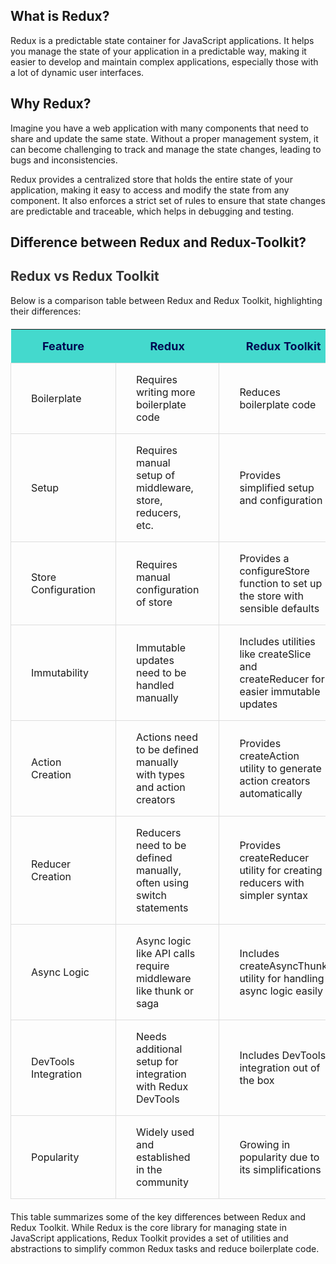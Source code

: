 ## What is Redux?

Redux is a predictable state container for JavaScript applications. It helps you manage the state of your application in a predictable way, making it easier to develop and maintain complex applications, especially those with a lot of dynamic user interfaces.

## Why Redux?

Imagine you have a web application with many components that need to share and update the same state. Without a proper management system, it can become challenging to track and manage the state changes, leading to bugs and inconsistencies.

Redux provides a centralized store that holds the entire state of your application, making it easy to access and modify the state from any component. It also enforces a strict set of rules to ensure that state changes are predictable and traceable, which helps in debugging and testing.

## Difference between Redux and Redux-Toolkit? 




<h2 style="color: #333;">Redux vs Redux Toolkit</h2>

<p style="margin-bottom: 20px;">Below is a comparison table between Redux and Redux Toolkit, highlighting their differences:</p>

<table style="width: 100%; border-collapse: collapse; margin-bottom: 20px;">
  <thead>
    <tr>
      <th style="padding: 1rem 2rem; background-color: rgb(68, 217, 205); color: #000851; font-size: large;">Feature</th>
      <th style="padding: 1rem 2rem; background-color: rgb(68, 217, 205); color: #000851; font-size: large;">Redux</th>
      <th style="padding: 1rem 2rem; background-color: rgb(68, 217, 205); color: #000851; font-size: large;">Redux Toolkit</th>
    </tr>
  </thead>
  <tbody>
    <tr>
      <td style="border: 1px solid #dddddd; padding: 1rem 2rem; text-align: left;">Boilerplate</td>
      <td style="border: 1px solid #dddddd; padding: 1rem 2rem; text-align: left;">Requires writing more boilerplate code</td>
      <td style="border: 1px solid #dddddd; padding: 1rem 2rem; text-align: left;">Reduces boilerplate code</td>
    </tr>
    <tr>
      <td style="border: 1px solid #dddddd; padding: 1rem 2rem; text-align: left;">Setup</td>
      <td style="border: 1px solid #dddddd; padding: 1rem 2rem; text-align: left;">Requires manual setup of middleware, store, reducers, etc.</td>
      <td style="border: 1px solid #dddddd; padding: 1rem 2rem; text-align: left;">Provides simplified setup and configuration</td>
    </tr>
    <tr>
      <td style="border: 1px solid #dddddd; padding: 1rem 2rem; text-align: left;">Store Configuration</td>
      <td style="border: 1px solid #dddddd; padding: 1rem 2rem; text-align: left;">Requires manual configuration of store</td>
      <td style="border: 1px solid #dddddd; padding: 1rem 2rem; text-align: left;">Provides a configureStore function to set up the store with sensible defaults</td>
    </tr>
    <tr>
      <td style="border: 1px solid #dddddd; padding: 1rem 2rem; text-align: left;">Immutability</td>
      <td style="border: 1px solid #dddddd; padding: 1rem 2rem; text-align: left;">Immutable updates need to be handled manually</td>
      <td style="border: 1px solid #dddddd; padding: 1rem 2rem; text-align: left;">Includes utilities like createSlice and createReducer for easier immutable updates</td>
    </tr>
    <tr>
      <td style="border: 1px solid #dddddd; padding: 1rem 2rem; text-align: left;">Action Creation</td>
      <td style="border: 1px solid #dddddd; padding: 1rem 2rem; text-align: left;">Actions need to be defined manually with types and action creators</td>
      <td style="border: 1px solid #dddddd; padding: 1rem 2rem; text-align: left;">Provides createAction utility to generate action creators automatically</td>
    </tr>
    <tr>
      <td style="border: 1px solid #dddddd; padding: 1rem 2rem; text-align: left;">Reducer Creation</td>
      <td style="border: 1px solid #dddddd; padding: 1rem 2rem; text-align: left;">Reducers need to be defined manually, often using switch statements</td>
      <td style="border: 1px solid #dddddd; padding: 1rem 2rem; text-align: left;">Provides createReducer utility for creating reducers with simpler syntax</td>
    </tr>
    <tr>
      <td style="border: 1px solid #dddddd; padding: 1rem 2rem; text-align: left;">Async Logic</td>
      <td style="border: 1px solid #dddddd; padding: 1rem 2rem; text-align: left;">Async logic like API calls require middleware like thunk or saga</td>
      <td style="border: 1px solid #dddddd; padding: 1rem 2rem; text-align: left;">Includes createAsyncThunk utility for handling async logic easily</td>
    </tr>
    <tr>
      <td style="border: 1px solid #dddddd; padding: 1rem 2rem; text-align: left;">DevTools Integration</td>
      <td style="border: 1px solid #dddddd; padding: 1rem 2rem; text-align: left;">Needs additional setup for integration with Redux DevTools</td>
      <td style="border: 1px solid #dddddd; padding: 1rem 2rem; text-align: left;">Includes DevTools integration out of the box</td>
    </tr>
    <tr>
      <td style="border: 1px solid #dddddd; padding: 1rem 2rem; text-align: left;">Popularity</td>
      <td style="border: 1px solid #dddddd; padding: 1rem 2rem; text-align: left;">Widely used and established in the community</td>
      <td style="border: 1px solid #dddddd; padding: 1rem 2rem; text-align: left;">Growing in popularity due to its simplifications</td>
    </tr>
  </tbody>
</table>

<p style="margin-bottom: 20px;">This table summarizes some of the key differences between Redux and Redux Toolkit. While Redux is the core library for managing state in JavaScript applications, Redux Toolkit provides a set of utilities and abstractions to simplify common Redux tasks and reduce boilerplate code.</p>




